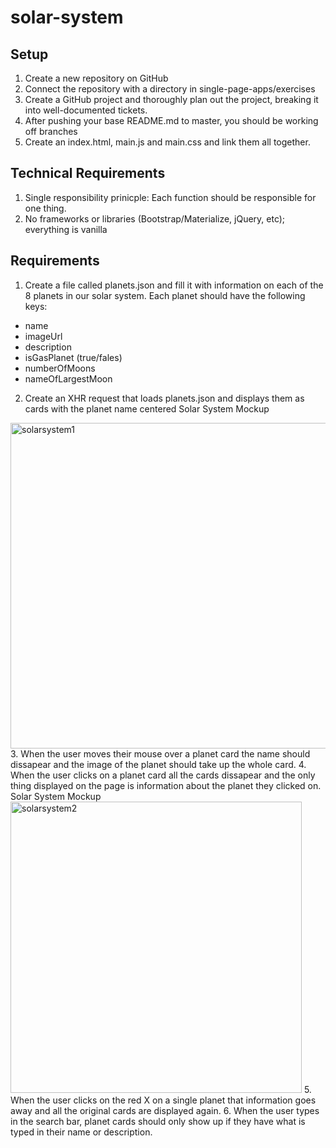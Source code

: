 # solar-system

## Setup
1. Create a new repository on GitHub
2. Connect the repository with a directory in single-page-apps/exercises
3. Create a GitHub project and thoroughly plan out the project, breaking it into well-documented tickets.
4. After pushing your base README.md to master, you should be working off branches
5. Create an index.html, main.js and main.css and link them all together.
## Technical Requirements
1. Single responsibility prinicple: Each function should be responsible for one thing.
2. No frameworks or libraries (Bootstrap/Materialize, jQuery, etc); everything is vanilla
## Requirements
1. Create a file called planets.json and fill it with information on each of the 8 planets in our solar system. Each planet should have the following keys:
* name
* imageUrl
* description
* isGasPlanet (true/fales)
* numberOfMoons
* nameOfLargestMoon
2. Create an XHR request that loads planets.json and displays them as cards with the planet name centered Solar System Mockup
<img width="521" alt="solarsystem1" src="https://user-images.githubusercontent.com/34519885/38505488-e7e4261a-3bdc-11e8-9d4f-d3a93698bf62.png">
3. When the user moves their mouse over a planet card the name should dissapear and the image of the planet should take up the whole card.
4. When the user clicks on a planet card all the cards dissapear and the only thing displayed on the page is information about the planet they clicked on. Solar System Mockup
<img width="466" alt="solarsystem2" src="https://user-images.githubusercontent.com/34519885/38505496-ed5f209a-3bdc-11e8-9f2f-b80fca5fcca5.png">
5. When the user clicks on the red X on a single planet that information goes away and all the original cards are displayed again.
6. When the user types in the search bar, planet cards should only show up if they have what is typed in their name or description.
